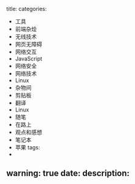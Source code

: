 title:
categories:
  - 工具
  - 前端杂烩
  - 无线技术
  - 网页无障碍
  - 网络交互
  - JavaScript
  - 网络安全
  - 网络技术
  - Linux
  - 杂物间
  - 剪贴板
  - 翻译
  - Linux
  - 随笔
  - 在路上
  - 观点和感想
  - 笔记本
  - 苹果
tags:
  -
warning: true
date:
description:
---


<!--more-->

